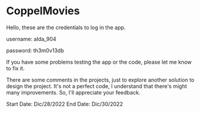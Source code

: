 # CoppelMovies
Hello, these are the credentials to log in the app.

username: alda_904

password: th3m0v13db

If you have some problems testing the app or the code, please let me know to fix it.

There are some comments in the projects, just to explore another solution to design the project. 
It's not a perfect code, I understand that there's might many improvements. So, I'll appreciate your feedback.

Start Date: Dic/28/2022
End Date: Dic/30/2022
